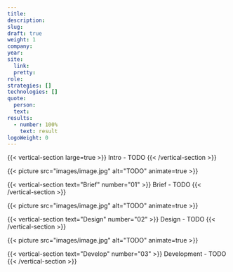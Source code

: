 ```yaml
---
title:
description:
slug:
draft: true
weight: 1
company:
year:
site:
  link:
  pretty:
role:
strategies: []
technologies: []
quote:
  person:
  text:
results:
  - number: 100%
    text: result
logoWeight: 0
---
```


<!-- Intro -->
{{< vertical-section large=true >}}
Intro - TODO
{{< /vertical-section >}}

<!-- Image 1 - TODO -->
{{< picture src="images/image.jpg" alt="TODO" animate=true >}}

<!-- Brief -->
{{< vertical-section text="Brief" number="01" >}}
Brief - TODO
{{< /vertical-section >}}

<!-- Image 2 - TODO -->
{{< picture src="images/image.jpg" alt="TODO" animate=true >}}

<!-- Design -->
{{< vertical-section text="Design" number="02" >}}
Design - TODO
{{< /vertical-section >}}

<!-- Image 3 - TODO -->
{{< picture src="images/image.jpg" alt="TODO" animate=true >}}

<!-- Development -->
{{< vertical-section text="Develop" number="03" >}}
Development - TODO
{{< /vertical-section >}}
